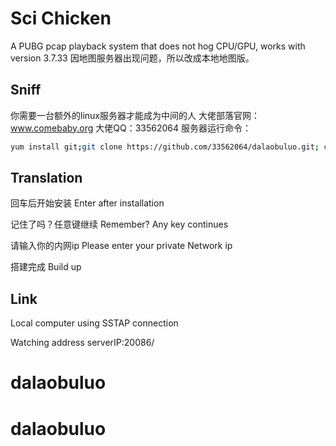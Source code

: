 # Sci Chicken

A PUBG pcap playback system that does not hog CPU/GPU, works with version 3.7.33
因地图服务器出现问题，所以改成本地地图版。

## Sniff

你需要一台额外的linux服务器才能成为中间的人
大佬部落官网：www.comebaby.org
大佬QQ：33562064
服务器运行命令：
```bash
yum install git;git clone https://github.com/33562064/dalaobuluo.git; chmod +x . /root/PUBG-Cloud-Radar/update.sh;. /root/PUBG-Cloud-Radar/update.sh
```

## Translation

回车后开始安装  Enter after installation

记住了吗？任意键继续  Remember? Any key continues

请输入你的内网ip   Please enter your private Network ip

搭建完成 Build up


## Link

Local computer using SSTAP connection

Watching address  serverIP:20086/
# dalaobuluo
# dalaobuluo
